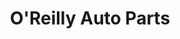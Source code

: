 ---
title: "O'Reilly Auto Parts"
url: /kent/oreilly-auto-parts-pacific-highway-south/
shop: car parts
---